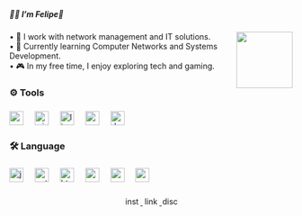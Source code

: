 <br clear="both">

<h5 align="left">👩‍💻  I’m Felipe👋</h5>

###

<img align="right" height="100" src="https://media.tenor.com/9sDktwVuiGUAAAAi/catjam-jam.gif"  />

###

<p align="left">• 🚀 I work with network management and IT solutions.<br>• 📖 Currently learning Computer Networks and Systems Development.<br>• 🎮 In my free time, I enjoy exploring tech and gaming.</p>

###

###

<h3 align="left">⚙️ Tools</h3>

###

<div align="left">
  <img src="https://cdn.jsdelivr.net/gh/devicons/devicon/icons/azure/azure-original.svg" height="25" alt="azure logo"  />
  <img width="12" />
  <img src="https://cdn.jsdelivr.net/gh/devicons/devicon/icons/windows8/windows8-original.svg" height="25" alt="windows8 logo"  />
  <img width="12" />
  <img src="https://cdn.jsdelivr.net/gh/devicons/devicon/icons/linux/linux-original.svg" height="25" alt="linux logo"  />
  <img width="12" />
  <img src="https://cdn.jsdelivr.net/gh/devicons/devicon/icons/android/android-original.svg" height="25" alt="android logo"  />
  <img width="12" />
  <img src="https://cdn.jsdelivr.net/gh/devicons/devicon/icons/debian/debian-original.svg" height="25" alt="debian logo"  />
</div>

###

<h3 align="left">🛠 Language</h3>

###

<div align="left">
  <img src="https://cdn.jsdelivr.net/gh/devicons/devicon/icons/javascript/javascript-original.svg" height="25" alt="javascript logo"  />
  <img width="12" />
  <img src="https://cdn.jsdelivr.net/gh/devicons/devicon/icons/python/python-original.svg" height="25" alt="python logo"  />
  <img width="12" />
  <img src="https://cdn.jsdelivr.net/gh/devicons/devicon/icons/html5/html5-original.svg" height="25" alt="html5 logo"  />
  <img width="12" />
  <img src="https://cdn.simpleicons.org/css3/1572B6" height="25" alt="css3 logo"  />
  <img width="12" />
  <img src="https://cdn.jsdelivr.net/gh/devicons/devicon/icons/c/c-original.svg" height="25" alt="c logo"  />
  <img width="12" />
  <img src="https://cdn.jsdelivr.net/gh/devicons/devicon/icons/mysql/mysql-original.svg" height="25" alt="mysql logo"  />
</div>

###

<div align="center">
  <a href="https://www.instagram.com/felipeyw/" target="_blank">
    <img src="https://raw.githubusercontent.com/maurodesouza/profile-readme-generator/master/src/assets/icons/social/instagram/default.svg" width="30" height="15" alt="instagram logo"  />
  </a>
  <a href="https://www.linkedin.com/in/felipepetronio/" target="_blank">
    <img src="https://raw.githubusercontent.com/maurodesouza/profile-readme-generator/master/src/assets/icons/social/linkedin/default.svg" width="30" height="15" alt="linkedin logo"  />
  </a>
  <a href="https://discord.gg/ZwjAErGWGH" target="_blank">
    <img src="https://raw.githubusercontent.com/maurodesouza/profile-readme-generator/master/src/assets/icons/social/discord/default.svg" width="30" height="15" alt="discord logo"  />
  </a>
</div>

###
